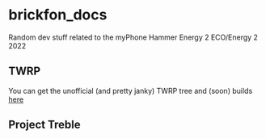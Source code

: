 # brickfon_docs
Random dev stuff related to the myPhone Hammer Energy 2 ECO/Energy 2 2022
## TWRP
You can get the unofficial (and pretty janky) TWRP tree and (soon) builds [here](https://github.com/KZacharski/twrp-device-mptech-Hammer_Energy_2_2022)
## Project Treble